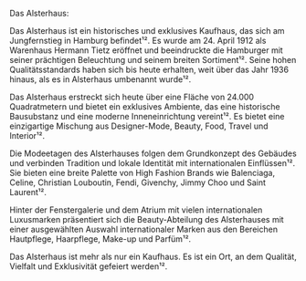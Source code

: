 Das Alsterhaus:

Das Alsterhaus ist ein historisches und exklusives Kaufhaus, das sich am Jungfernstieg in Hamburg befindet¹². Es wurde am 24. April 1912 als Warenhaus Hermann Tietz eröffnet und beeindruckte die Hamburger mit seiner prächtigen Beleuchtung und seinem breiten Sortiment¹². Seine hohen Qualitätsstandards haben sich bis heute erhalten, weit über das Jahr 1936 hinaus, als es in Alsterhaus umbenannt wurde¹².

Das Alsterhaus erstreckt sich heute über eine Fläche von 24.000 Quadratmetern und bietet ein exklusives Ambiente, das eine historische Bausubstanz und eine moderne Inneneinrichtung vereint¹². Es bietet eine einzigartige Mischung aus Designer-Mode, Beauty, Food, Travel und Interior¹².

Die Modeetagen des Alsterhauses folgen dem Grundkonzept des Gebäudes und verbinden Tradition und lokale Identität mit internationalen Einflüssen¹². Sie bieten eine breite Palette von High Fashion Brands wie Balenciaga, Celine, Christian Louboutin, Fendi, Givenchy, Jimmy Choo und Saint Laurent¹².

Hinter der Fenstergalerie und dem Atrium mit vielen internationalen Luxusmarken präsentiert sich die Beauty-Abteilung des Alsterhauses mit einer ausgewählten Auswahl internationaler Marken aus den Bereichen Hautpflege, Haarpflege, Make-up und Parfüm¹².

Das Alsterhaus ist mehr als nur ein Kaufhaus. Es ist ein Ort, an dem Qualität, Vielfalt und Exklusivität gefeiert werden¹².

